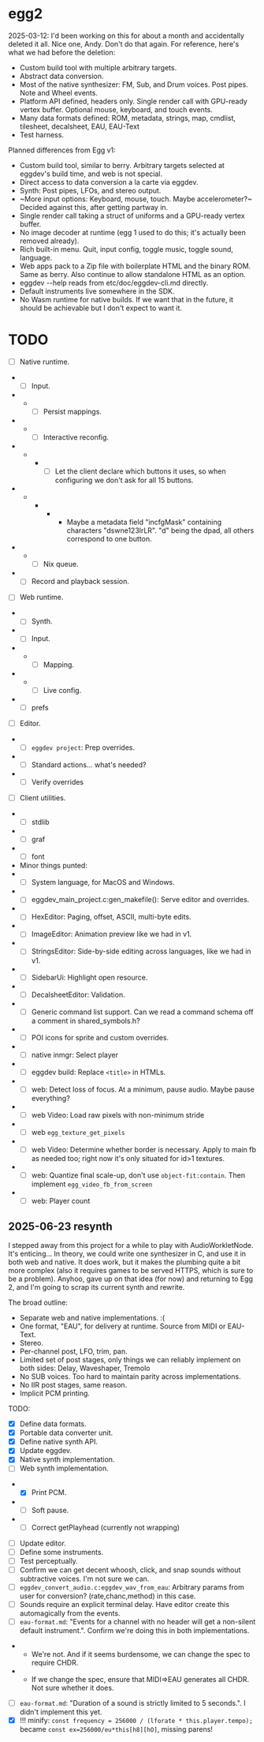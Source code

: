 # egg2

2025-03-12: I'd been working on this for about a month and accidentally deleted it all.
Nice one, Andy. Don't do that again.
For reference, here's what we had before the deletion:
- Custom build tool with multiple arbitrary targets.
- Abstract data conversion.
- Most of the native synthesizer: FM, Sub, and Drum voices. Post pipes. Note and Wheel events.
- Platform API defined, headers only. Single render call with GPU-ready vertex buffer. Optional mouse, keyboard, and touch events.
- Many data formats defined: ROM, metadata, strings, map, cmdlist, tilesheet, decalsheet, EAU, EAU-Text
- Test harness.

Planned differences from Egg v1:
- Custom build tool, similar to berry. Arbitrary targets selected at eggdev's build time, and web is not special.
- Direct access to data conversion a la carte via eggdev.
- Synth: Post pipes, LFOs, and stereo output.
- ~More input options: Keyboard, mouse, touch. Maybe accelerometer?~ Decided against this, after getting partway in.
- Single render call taking a struct of uniforms and a GPU-ready vertex buffer.
- No image decoder at runtime (egg 1 used to do this; it's actually been removed already).
- Rich built-in menu. Quit, input config, toggle music, toggle sound, language.
- Web apps pack to a Zip file with boilerplate HTML and the binary ROM. Same as berry. Also continue to allow standalone HTML as an option.
- eggdev --help reads from etc/doc/eggdev-cli.md directly.
- Default instruments live somewhere in the SDK.
- No Wasm runtime for native builds. If we want that in the future, it should be achievable but I don't expect to want it.

# TODO

- [ ] Native runtime.
- - [ ] Input.
- - - [ ] Persist mappings.
- - - [ ] Interactive reconfig.
- - - - [ ] Let the client declare which buttons it uses, so when configuring we don't ask for all 15 buttons.
- - - - - Maybe a metadata field "incfgMask" containing characters "dswne123lrLR". "d" being the dpad, all others correspond to one button.
- - - [ ] Nix queue.
- - [ ] Record and playback session.
- [ ] Web runtime.
- - [ ] Synth.
- - [ ] Input.
- - - [ ] Mapping.
- - - [ ] Live config.
- - [ ] prefs
- [ ] Editor.
- - [ ] `eggdev project`: Prep overrides.
- - [ ] Standard actions... what's needed?
- - [ ] Verify overrides
- [ ] Client utilities.
- - [ ] stdlib
- - [ ] graf
- - [ ] font
- Minor things punted:
- - [ ] System language, for MacOS and Windows.
- - [ ] eggdev_main_project.c:gen_makefile(): Serve editor and overrides.
- - [ ] HexEditor: Paging, offset, ASCII, multi-byte edits.
- - [ ] ImageEditor: Animation preview like we had in v1.
- - [ ] StringsEditor: Side-by-side editing across languages, like we had in v1.
- - [ ] SidebarUi: Highlight open resource.
- - [ ] DecalsheetEditor: Validation.
- - [ ] Generic command list support. Can we read a command schema off a comment in shared_symbols.h?
- - [ ] POI icons for sprite and custom overrides.
- - [ ] native inmgr: Select player
- - [ ] eggdev build: Replace `<title>` in HTMLs.
- - [ ] web: Detect loss of focus. At a minimum, pause audio. Maybe pause everything?
- - [ ] web Video: Load raw pixels with non-minimum stride
- - [ ] web `egg_texture_get_pixels`
- - [ ] web Video: Determine whether border is necessary. Apply to main fb as needed too; right now it's only situated for id>1 textures.
- - [ ] web: Quantize final scale-up, don't use `object-fit:contain`. Then implement `egg_video_fb_from_screen`
- - [ ] web: Player count 

## 2025-06-23 resynth

I stepped away from this project for a while to play with AudioWorkletNode.
It's enticing... In theory, we could write one synthesizer in C, and use it in both web and native.
It does work, but it makes the plumbing quite a bit more complex (also it requires games to be served HTTPS, which is sure to be a problem).
Anyhoo, gave up on that idea (for now) and returning to Egg 2, and I'm going to scrap its current synth and rewrite.

The broad outline:
 - Separate web and native implementations. :(
 - One format, "EAU", for delivery at runtime. Source from MIDI or EAU-Text.
 - Stereo.
 - Per-channel post, LFO, trim, pan.
 - Limited set of post stages, only things we can reliably implement on both sides: Delay, Waveshaper, Tremolo
 - No SUB voices. Too hard to maintain parity across implementations.
 - No IIR post stages, same reason.
 - Implicit PCM printing.
 
TODO:
- [x] Define data formats.
- [x] Portable data converter unit.
- [x] Define native synth API.
- [x] Update eggdev.
- [x] Native synth implementation.
- [ ] Web synth implementation.
- - [x] Print PCM.
- - [ ] Soft pause.
- - [ ] Correct getPlayhead (currently not wrapping)
- [ ] Update editor.
- [ ] Define some instruments.
- [ ] Test perceptually.
- [ ] Confirm we can get decent whoosh, click, and snap sounds without subtractive voices. I'm not sure we can.
- [ ] `eggdev_convert_audio.c:eggdev_wav_from_eau`: Arbitrary params from user for conversion? (rate,chanc,method) in this case.
- [ ] Sounds require an explicit terminal delay. Have editor create this automagically from the events.
- [ ] `eau-format.md`: "Events for a channel with no header will get a non-silent default instrument.". Confirm we're doing this in both implementations.
- - We're not. And if it seems burdensome, we can change the spec to require CHDR.
- - If we change the spec, ensure that MIDI=>EAU generates all CHDR. Not sure whether it does.
- [ ] `eau-format.md`: "Duration of a sound is strictly limited to 5 seconds.". I didn't implement this yet.
- [x] !!! minify: `const frequency = 256000 / (lforate * this.player.tempo);` became `const ex=256000/eu*this[h8][hO]`, missing parens!
